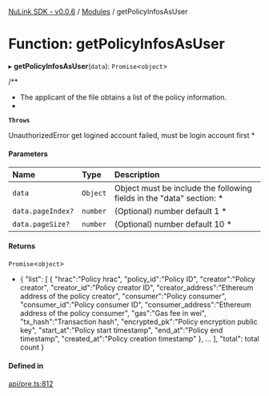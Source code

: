 [NuLink SDK - v0.0.6](../README.md) / [Modules](../modules.md) / getPolicyInfosAsUser

# Function: getPolicyInfosAsUser

▸ **getPolicyInfosAsUser**(`data`): `Promise`<`object`\>

/**
 * The applicant of the file obtains a list of the policy information.
 *

**`Throws`**

UnauthorizedError get logined account failed, must be login account first
 *

#### Parameters

| Name | Type | Description |
| :------ | :------ | :------ |
| `data` | `Object` | Object must be include the following fields in the "data" section: * |
| `data.pageIndex?` | `number` | (Optional) number default 1 * |
| `data.pageSize?` | `number` | (Optional) number default 10 * |

#### Returns

`Promise`<`object`\>

- {
                "list": [
                  {
                    "hrac":"Policy hrac",
                    "policy_id":"Policy ID",
                    "creator":"Policy creator",
                    "creator_id":"Policy creator ID",
                    "creator_address":"Ethereum address of the policy creator",
                    "consumer":"Policy consumer",
                    "consumer_id":"Policy consumer ID",
                    "consumer_address":"Ethereum address of the policy consumer",
                    "gas":"Gas fee in wei",
                    "tx_hash":"Transaction hash",
                    "encrypted_pk":"Policy encryption public key",
                    "start_at":"Policy start timestamp",
                    "end_at":"Policy end timestamp",
                    "created_at":"Policy creation timestamp"
                  },
                  ...
              ],
              "total": total count
            }

#### Defined in

[api/pre.ts:812](https://github.com/NuLink-network/nulink-sdk/blob/dec95fc/src/api/pre.ts#L812)
